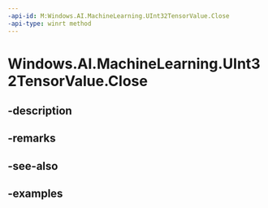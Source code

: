 ```yaml
---
-api-id: M:Windows.AI.MachineLearning.UInt32TensorValue.Close
-api-type: winrt method
---
```


<!-- Method syntax.
public void UInt32TensorValue.Close()
-->

# Windows.AI.MachineLearning.UInt32TensorValue.Close

## -description

## -remarks

## -see-also

## -examples

